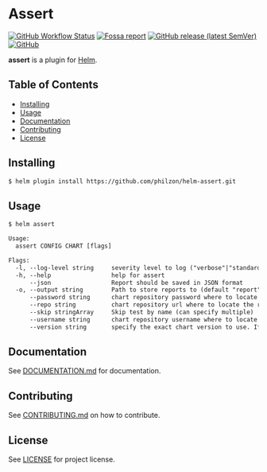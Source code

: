 # Assert

[![GitHub Workflow Status](https://img.shields.io/github/workflow/status/philzon/helm-assert/CI?style=flat)](https://github.com/philzon/helm-assert/actions?query=workflow%3ACI)
[![Fossa report](https://app.fossa.com/api/projects/git%2Bgithub.com%2Fphilzon%2Fhelm-assert.svg?type=shield)](https://app.fossa.com/projects/git%2Bgithub.com%2Fphilzon%2Fhelm-assert)
[![GitHub release (latest SemVer)](https://img.shields.io/github/v/release/philzon/helm-assert?style=flat)](https://github.com/philzon/helm-assert/releases)
[![GitHub](https://img.shields.io/github/license/philzon/helm-assert?style=flat)](https://github.com/philzon/helm-assert/blob/master/LICENSE)

**assert** is a plugin for [Helm](https://github.com/helm/helm).

## Table of Contents

- [Installing](#installing)
- [Usage](#usage)
- [Documentation](#documentation)
- [Contributing](#contributing)
- [License](#license)

## Installing

```txt
$ helm plugin install https://github.com/philzon/helm-assert.git
```

## Usage

```txt
$ helm assert
```

```txt
Usage:
  assert CONFIG CHART [flags]

Flags:
  -l, --log-level string     severity level to log ("verbose"|"standard"|"quiet"|"none") (default "normal")
  -h, --help                 help for assert
      --json                 Report should be saved in JSON format
  -o, --output string        Path to store reports to (default "report")
      --password string      chart repository password where to locate the requested chart
      --repo string          chart repository url where to locate the requested chart
      --skip stringArray     Skip test by name (can specify multiple)
      --username string      chart repository username where to locate the requested chart
      --version string       specify the exact chart version to use. If this is not specified, the latest version is used
```

## Documentation

See [DOCUMENTATION.md](./docs/DOCUMENTATION.md) for documentation.

## Contributing

See [CONTRIBUTING.md](CONTRIBUTING.md) on how to contribute.

## License

See [LICENSE](LICENSE) for project license.
